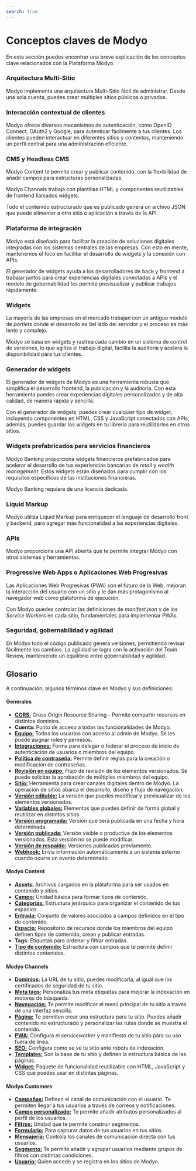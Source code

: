```yaml
---
search: true
---
```


# Conceptos claves de Modyo

En esta sección puedes encontrar una breve explicación de los conceptos clave relacionados con la Plataforma Modyo.


### Arquitectura Multi-Sitio

Modyo implementa una arquitectura Multi-Sitio fácil de administrar. Desde una sola cuenta, puedes crear múltiples sitios públicos o privados.

### Interacción contextual de clientes

Modyo ofrece diversos mecanismos de autenticación, como OpenID Connect, OAuth2 y Google, para autenticar fácilmente a tus clientes. Los clientes pueden interactuar en diferentes sitios y contextos, manteniendo un perfil central para una administración eficiente.

### CMS y Headless CMS

Modyo Content te permite crear y publicar contenido, con la flexibilidad de añadir campos para estructuras personalizadas.

Modyo Channels trabaja con plantillas HTML y componentes reutilizables de frontend llamados widgets.

Todo el contenido estructurado que es publicado genera un archivo JSON que puede alimentar a otro sitio o aplicación a través de la API.


### Plataforma de integración

Modyo está diseñado para facilitar la creación de soluciones digitales integradas con los sistemas centrales de las empresas. Con esto en mente, mantenemos el foco en facilitar el desarrollo de widgets y la conexión con APIs.

El generador de widgets ayuda a los desarrolladores de back y frontend a trabajar juntos para crear experiencias digitales conectadas a APIs y el modelo de gobernabilidad les permite previsualizar y publicar trabajos rápidamente.

### Widgets

La mayoría de las empresas en el mercado trabajan con un antiguo modelo de _portlets_ donde el desarrollo es del lado del servidor y el proceso es más lento y complejo.

Modyo se basa en widgets y rastrea cada cambio en un sistema de control de versiones, lo que agiliza el trabajo digital, facilita la auditoría y acelera la disponibilidad para tus clientes.

### Generador de widgets

El generador de widgets de Modyo es una herramienta robusta que simplifica el desarrollo frontend, la publicación y la auditoría. Con esta herramienta puedes crear experiencias digitales personalizadas y de alta calidad, de manera rápida y sencilla.

Con el generador de widgets, puedes crear cualquier tipo de widget, incluyendo componentes en HTML, CSS y JavaScript conectados con APIs, además, puedes guardar los widgets en tu librería para reutilizarlos en otros sitios.

### Widgets prefabricados para servicios financieros

Modyo Banking proporciona widgets financieros prefabricados para acelerar el desarrollo de tus experiencias bancarias de _retail_ y _wealth management_. Estos widgets están diseñados para cumplir con los requisitos específicos de las instituciones financieras.

Modyo Banking requiere de una licencia dedicada.

### Liquid Markup

Modyo utiliza Liquid Markup para enriquecer el lenguaje de desarrollo front y backend, para agregar más funcionalidad a las experiencias digitales.

### APIs

Modyo proporciona una API abierta que te permite integrar Modyo con otros sistemas y herramientas.

### Progressive Web Apps o Aplicaciones Web Progresivas
Las Aplicaciones Web Progresivas (PWA) son el futuro de la Web, mejoran la interacción del usuario con un sitio y le dan más protagonismo al navegador web como plataforma de ejecución.

Con Modyo puedes controlar las definiciones de _manifest.json_ y de los _Service Workers_ en cada sitio, fundamentales para implementar PWAs.

### Seguridad, gobernabilidad y agilidad

En Modyo todo el código publicado genera versiones, permitiendo revisar fácilmente los cambios. La agilidad se logra con la activación del Team Review, manteniendo un equilibrio entre gobernabilidad y agilidad.

## Glosario
A continuación, algunos términos clave en Modyo y sus definiciones:

#### Generales

* [**CORS:**](/es/platform/core/security.html#control-de-acceso-http-cross-origin-resource-sharing-cors) Cross Origin Resource Sharing - Permite compartir recursos en distintos dominios.
* **Cuenta:** Punto de acceso a todas las funcionalidades de Modyo.
* [**Equipo:**](/es/platform/core/roles.html#equipo) Todos los usuarios con acceso al admin de Modyo. Se les puede asignar roles y permisos.
* [**Integraciones:**](/es/platform/core/integrations) Forma para delegar o federar el proceso de inicio de autenticación de usuarios o miembros del equipo.
* [**Política de contraseña:**](/es/platform/core/security.html#politica-de-contrasena) Permite definir reglas para la creación o modificación de contraseñas.
* [**Revisión en equipo:**](/es/platform/core/key-concepts.html#revision-en-equipo) Flujo de revisión de los elementos versionados. Se puede solicitar la aprobación de múltiples miembros del equipo.
* [**Sitio:**](/es/platform/channels/sites.html) Herramienta para crear canales digitales dentro de Modyo. La operación de sitios abarca el desarrollo, diseño y flujo de navegación.
* [**Versión editable:**](/es/platform/core/key-concepts.html#editable) La versión que puedes modificar y previsualizar de los elementos versionados.
* [**Variables globales:**](/es/platform/core/key-concepts.html#variables-globales) Elementos que puedes definir de forma global y reutilizar en distintos sitios.
* [**Versión programada:**](/es/platform/core/key-concepts.html#programado) Versión que será publicada en una fecha y hora determinada.
* [**Versión publicada:**](/es/platform/core/key-concepts.html#publicado) Versión visible o productiva de los elementos versionados. Esta versión no se puede modificar.
* [**Versión de respaldo:**](/es/platform/core/key-concepts.html#respaldos) Versiones publicadas previamente.
* [**Webhook:**](/es/platform/core/webhooks.html) Envía información automáticamente a un sistema externo cuando ocurre un evento determinado.


#### Modyo Content

* [**Assets:**](/es/platform/content/asset-manager.html#acerca-de-la-interfaz) Archivos cargados en la plataforma para ser usados en contenido y sitios.
* [**Campo:**](/es/platform/content/types.html#campos) Unidad básica para formar tipos de contenido.
* [**Categorías:**](/es/platform/content/entries.html#categorias) Estructura jerárquica para organizar el contenido de tus espacios.
* [**Entrada:**](/es/platform/content/entries.html) Conjunto de valores asociados a campos definidos en el tipo de contenido.
* [**Espacio:**](/es/platform/content/spaces.html) Repositorio de recursos donde los miembros del equipo definen tipos de contenido, crean y publicar entradas.
* **Tags:** Etiquetas para ordenar y filtrar entradas.
* [**Tipo de contenido:**](/es/platform/content/types.html)  Estructura con campos que te permite definir distintos contenidos.


#### Modyo Channels

* [**Dominios:**](/es/platform/channels/sites.html#dominios) La URL de tu sitio, puedes modificarla, al igual que los certificados de seguridad de tu sitio.
* [**Meta tags:**](/es/platform/channels/pages.html#meta-tags) Personaliza tus meta etiquetas para mejorar la indexación en motores de búsqueda.
* [**Navegación:**](/es/platform/channels/navigation.html) Te permite modificar el menú principal de tu sitio a través de una interfaz sencilla.
* [**Página:**](/es/platform/channels/pages.html) Te permiten crear una estructura para tu sitio. Puedes añadir contenido no estructurado y personalizar las rutas donde se muestra el contenido.
* [**PWA:**](/es/platform/channels/sites.html#pwa) Configura el _serviceworker_ y manifiesto de tu sitio para su uso fuera de línea.
* [**SEO:**](/es/platform/channels/sites.html#seo) Configura como se ve tu sitio ante robots de indexación.
* [**Templates:**](/es/platform/channels/templates.html) Son la base de tu sitio y definen la estructura básica de las páginas.
* [**Widget:**](/es/platform/channels/widgets.html) Paquete de funcionalidad reutilizable con HTML, JavaScript y CSS que puedes usar en distintas páginas.

#### Modyo Customers

* [**Campañas:**](/es/platform/customers/messaging.html#campanas) Definen el canal de comunicación con el usuario. Te permiten llegar a tus usuarios a través de correos y notificaciones.
* [**Campo personalizado:**](/es/platform/customers/settings.html#custom-fields) Te permite añadir atributos personalizados al perfil de los usuarios.
* [**Filtros:**](/es/platform/customers/segments.html#filtros) Unidad que te permite construir segmentos.
* [**Formulario:**](/es/platform/customers/forms.html) Para capturar datos de tus usuarios en tus sitios.
* [**Mensajería:**](/es/platform/customers/messaging.html) Controla los canales de comunicación directa con tus usuarios.
* [**Segmento:**](/es/platform/customers/segments.html) Te permite añadir y agrupar usuarios mediante grupos de filtros con distintas condiciones.
* [**Usuario:**](/es/platform/customers/users.html) Quien accede y se registra en los sitios de Modyo.
